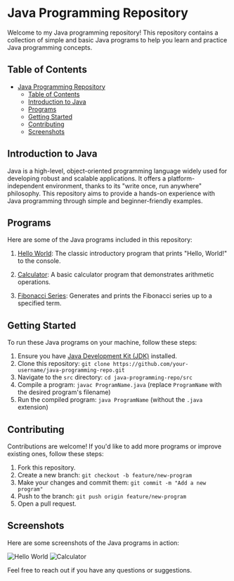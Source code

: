 # Java Programming Repository

Welcome to my Java programming repository! This repository contains a collection of simple and basic Java programs to help you learn and practice Java programming concepts.

## Table of Contents
- [Java Programming Repository](#java-programming-repository)
  - [Table of Contents](#table-of-contents)
  - [Introduction to Java](#introduction-to-java)
  - [Programs](#programs)
  - [Getting Started](#getting-started)
  - [Contributing](#contributing)
  - [Screenshots](#screenshots)

## Introduction to Java

Java is a high-level, object-oriented programming language widely used for developing robust and scalable applications. It offers a platform-independent environment, thanks to its "write once, run anywhere" philosophy. This repository aims to provide a hands-on experience with Java programming through simple and beginner-friendly examples.

## Programs

Here are some of the Java programs included in this repository:

1. [Hello World](./src/HelloWorld.java): The classic introductory program that prints "Hello, World!" to the console.

2. [Calculator](./src/Calculator.java): A basic calculator program that demonstrates arithmetic operations.

3. [Fibonacci Series](./src/Fibonacci.java): Generates and prints the Fibonacci series up to a specified term.

## Getting Started

To run these Java programs on your machine, follow these steps:

1. Ensure you have [Java Development Kit (JDK)](https://www.oracle.com/java/technologies/javase-downloads.html) installed.
2. Clone this repository: `git clone https://github.com/your-username/java-programming-repo.git`
3. Navigate to the `src` directory: `cd java-programming-repo/src`
4. Compile a program: `javac ProgramName.java` (replace `ProgramName` with the desired program's filename)
5. Run the compiled program: `java ProgramName` (without the `.java` extension)

## Contributing

Contributions are welcome! If you'd like to add more programs or improve existing ones, follow these steps:

1. Fork this repository.
2. Create a new branch: `git checkout -b feature/new-program`
3. Make your changes and commit them: `git commit -m "Add a new program"`
4. Push to the branch: `git push origin feature/new-program`
5. Open a pull request.

## Screenshots

Here are some screenshots of the Java programs in action:

![Hello World](./images/hello-world.png)
![Calculator](./images/calculator.png)

Feel free to reach out if you have any questions or suggestions.


